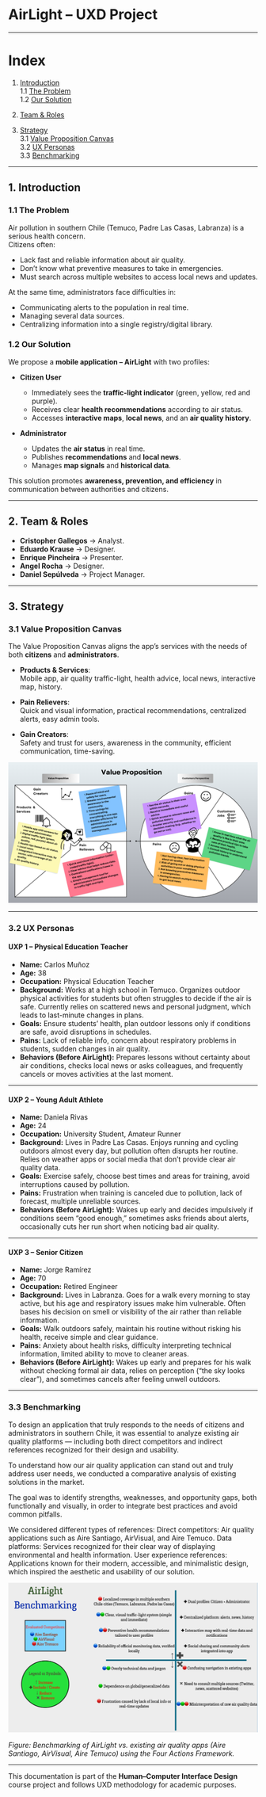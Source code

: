 # AirLight – UXD Project  

---

# Index

1. [Introduction](#1-introduction)  
   1.1 [The Problem](#11-the-problem)  
   1.2 [Our Solution](#12-our-solution)  

2. [Team & Roles](#2-team--roles)  

3. [Strategy](#3-strategy)  
   3.1 [Value Proposition Canvas](#31-value-proposition-canvas)  
   3.2 [UX Personas](#32-ux-personas)  
   3.3 [Benchmarking](#33-benchmarking)  



---

## 1. Introduction  

### 1.1 The Problem  
Air pollution in southern Chile (Temuco, Padre Las Casas, Labranza) is a serious health concern.  
Citizens often:  
- Lack fast and reliable information about air quality.  
- Don’t know what preventive measures to take in emergencies.  
- Must search across multiple websites to access local news and updates.  

At the same time, administrators face difficulties in:  
- Communicating alerts to the population in real time.  
- Managing several data sources.  
- Centralizing information into a single registry/digital library.  

### 1.2 Our Solution  
We propose a **mobile application – AirLight** with two profiles:  

- **Citizen User**  
  - Immediately sees the **traffic-light indicator** (green, yellow, red and purple).  
  - Receives clear **health recommendations** according to air status.  
  - Accesses **interactive maps**, **local news**, and an **air quality history**.  

- **Administrator**  
  - Updates the **air status** in real time.  
  - Publishes **recommendations** and **local news**.  
  - Manages **map signals** and **historical data**.  

This solution promotes **awareness, prevention, and efficiency** in communication between authorities and citizens.  

---

## 2. Team & Roles  

- **Cristopher Gallegos** → Analyst.  
- **Eduardo Krause** → Designer.  
- **Enrique Pincheira** → Presenter.
- **Angel Rocha** → Designer.
- **Daniel Sepúlveda** → Project Manager.  

---

## 3. Strategy  

### 3.1 Value Proposition Canvas  
The Value Proposition Canvas aligns the app’s services with the needs of both **citizens** and **administrators**.  

- **Products & Services**:  
  Mobile app, air quality traffic-light, health advice, local news, interactive map, history.  

- **Pain Relievers**:  
  Quick and visual information, practical recommendations, centralized alerts, easy admin tools.  

- **Gain Creators**:  
  Safety and trust for users, awareness in the community, efficient communication, time-saving.  

![value_canvas](./01-context/Value_Proposition.png)

---

### 3.2 UX Personas  

#### UXP 1 – Physical Education Teacher  
- **Name:** Carlos Muñoz  
- **Age:** 38  
- **Occupation:** Physical Education Teacher  
- **Background:** Works at a high school in Temuco. Organizes outdoor physical activities for students but often struggles to decide if the air is safe. Currently relies on scattered news and personal judgment, which leads to last-minute changes in plans.  
- **Goals:** Ensure students’ health, plan outdoor lessons only if conditions are safe, avoid disruptions in schedules.  
- **Pains:** Lack of reliable info, concern about respiratory problems in students, sudden changes in air quality.  
- **Behaviors (Before AirLight):** Prepares lessons without certainty about air conditions, checks local news or asks colleagues, and frequently cancels or moves activities at the last moment.  

---

#### UXP 2 – Young Adult Athlete  
- **Name:** Daniela Rivas  
- **Age:** 24  
- **Occupation:** University Student, Amateur Runner  
- **Background:** Lives in Padre Las Casas. Enjoys running and cycling outdoors almost every day, but pollution often disrupts her routine. Relies on weather apps or social media that don’t provide clear air quality data.  
- **Goals:** Exercise safely, choose best times and areas for training, avoid interruptions caused by pollution.  
- **Pains:** Frustration when training is canceled due to pollution, lack of forecast, multiple unreliable sources.  
- **Behaviors (Before AirLight):** Wakes up early and decides impulsively if conditions seem “good enough,” sometimes asks friends about alerts, occasionally cuts her run short when noticing bad air quality.  

---

#### UXP 3 – Senior Citizen  
- **Name:** Jorge Ramírez  
- **Age:** 70  
- **Occupation:** Retired Engineer  
- **Background:** Lives in Labranza. Goes for a walk every morning to stay active, but his age and respiratory issues make him vulnerable. Often bases his decision on smell or visibility of the air rather than reliable information.  
- **Goals:** Walk outdoors safely, maintain his routine without risking his health, receive simple and clear guidance.  
- **Pains:** Anxiety about health risks, difficulty interpreting technical information, limited ability to move to cleaner areas.  
- **Behaviors (Before AirLight):** Wakes up early and prepares for his walk without checking formal air data, relies on perception (“the sky looks clear”), and sometimes cancels after feeling unwell outdoors.  
  
---

### 3.3 Benchmarking

To design an application that truly responds to the needs of citizens and administrators in southern Chile, it was essential to analyze existing air quality platforms — including both direct competitors and indirect references recognized for their design and usability.  

To understand how our air quality application can stand out and truly address user needs, we conducted a comparative analysis of existing solutions in the market.

The goal was to identify strengths, weaknesses, and opportunity gaps, both functionally and visually, in order to integrate best practices and avoid common pitfalls.

We considered different types of references:
Direct competitors: Air quality applications such as Aire Santiago, AirVisual, and Aire Temuco.
Data platforms: Services recognized for their clear way of displaying environmental and health information.
User experience references: Applications known for their modern, accessible, and minimalistic design, which inspired the aesthetic and usability of our solution.

![value_canvas](./01-context/Benchmarking.png)

*Figure: Benchmarking of AirLight vs. existing air quality apps (Aire Santiago, AirVisual, Aire Temuco) using the Four Actions Framework.*  

---

This documentation is part of the **Human–Computer Interface Design** course project and follows UXD methodology for academic purposes.  
